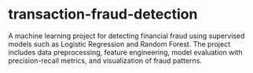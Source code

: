 # transaction-fraud-detection
A machine learning project for detecting financial fraud using supervised models such as Logistic Regression and Random Forest. The project includes data preprocessing, feature engineering, model evaluation with precision-recall metrics, and visualization of fraud patterns.

